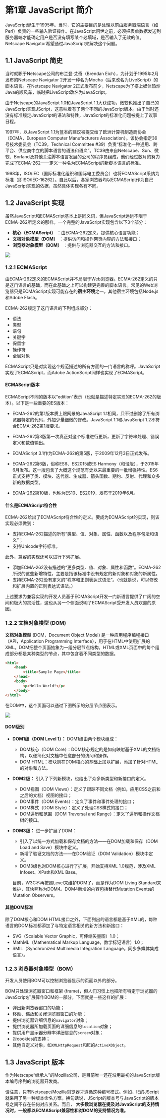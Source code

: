 # 第1章 JavaScript 简介

JavaScript诞生于1995年。当时，它的主要目的是处理以前由服务器端语言（如Perl）负责的一些输入验证操作。在JavaScript问世之前，必须把表单数据发送到服务器端才能确定用户是否没有填写某个必填域，是否输入了无效的值。Netscape Navigator希望通过JavaScript来解决这个问题。

## 1.1 JavaScript 简史

当时就职于Netscape公司的布兰登·艾奇（Brendan Eich），为计划于1995年2月发布的Netscape Navigator 2开发一种名为Mocha（后来改名为LiveScript）的脚本语言。在Netscape Navigator 2正式发布前夕，Netscape为了搭上媒体热炒Java的顺风车，临时把LiveScript改名为JavaScript。

由于Netscape的JavaScript 1.0和JavaScript 1.1大获成功，微软也推出了自己的JavaScript实现JScript，这意味着有了两个不同的JavaScript版本。由于当时还没有标准规定JavaScript的语法和特性，JavaScript的标准化问题被提上了议事日程。

1997年，以JavaScript 1.1为蓝本的建议被提交给了欧洲计算机制造商协会（ECMA，European Computer Manufacturers Association）。该协会指定39号技术委员会（TC39，Technical Committee #39）负责“标准化一种通用、跨平台、供应商中立的脚本语言的语法和语义”。TC39由来自Netscape、Sun、微软、Borland及其他关注脚本语言发展的公司的程序员组成，他们经过数月的努力完成了ECMA-262——定义一种名为ECMAScript的新脚本语言的标准。

1998年，ISO/IEC（国际标准化组织和国际电工委员会）也将ECMAScript采纳为标准（即ISO/IEC-16262）。自此以后，各家浏览器均以ECMAScript作为自己JavaScript实现的依据，虽然具体实现各有不同。

## 1.2 JavaScript 实现

虽然JavaScript和ECMAScript基本上是同义词，但JavaScript远远不限于ECMA-262所定义的那样。一个完整的JavaScript实现包含以下3个部分：

- **核心（ECMAScript）** ：由ECMA-262定义，提供核心语言功能；
- **文档对象模型（DOM）** ：提供访问和操作网页内容的方法和接口；
- **浏览器对象模型（BOM）** ：提供与浏览器交互的方法和接口。

![](_static/images/Chapter1-What_Is_JavaScript.assets/04.d01z.01-1606875214261.png)



### 1.2.1 ECMAScript

由ECMA-262定义的ECMAScript并不局限于Web浏览器。ECMA-262定义的只是这门语言的基础，而在此基础之上可以构建更完善的脚本语言。常见的Web浏览器只是ECMAScript实现可能存在的**宿主环境**之一。其他宿主环境包括Node.js和Adobe Flash。

ECMA-262规定了这门语言的下列组成部分：

- 语法
- 类型
- 语句
- 关键字
- 保留字
- 操作符
- 全局对象

ECMAScript只是对实现这个规范描述的所有方面的一门语言的称呼。JavaScript实现了ECMAScript，而Adobe ActionScript同样也实现了ECMAScript。

#### ECMAScript版本

ECMAScript不同的版本以“edition”表示（也就是描述特定实现的ECMA-262的版本）。以下是一些重要的ES版本：

- ECMA-262的第1版本质上跟网景的JavaScript 1.1相同，只不过删除了所有浏览器特定的代码，外加少量细微的修改。JavaScript 1.1和JavaScript 1.2不符合ECMA-262第1版要求。

- ECMA-262第3版第一次真正对这个标准进行更新，更新了字符串处理、错误定义和数值输出。

- ECMAScript 3.1作为ECMA-262的第5版，于2009年12月3日正式发布。

- ECMA-262第6版，俗称ES6、ES2015或ES Harmony（和谐版），于2015年6月发布。这一版包含了大概这个规范有史以来最重要的一批增强特性。ES6正式支持了类、模块、迭代器、生成器、箭头函数、期约、反射、代理和众多新的数据类型。
- ECMA-262第10版，也称为ES10、ES2019，发布于2019年6月。

#### 什么是ECMAScript符合性

ECMA-262给出了ECMAScript符合性的定义。要成为ECMAScript的实现，则该实现必须做到：

- 支持ECMA-262描述的所有“类型、值、对象、属性、函数以及程序句法和语义”；
- 支持Unicode字符标准。

此外，兼容的实现还可以进行下列扩展。

- 添加ECMA-262没有描述的“更多类型、值、对象、属性和函数”。ECMA-262所说的这些新增特性，主要是指该标准中没有规定的新对象和对象的新属性。
- 支持ECMA-262没有定义的“程序和正则表达式语法”。（也就是说，可以修改和扩展内置的正则表达式语法。）

上述要求为兼容实现的开发人员基于ECMAScript开发一门新语言提供了广阔的空间和极大的灵活性，这也从另一个侧面说明了ECMAScript受开发人员欢迎的原因。

### 1.2.2 文档对象模型 (DOM)

**文档对象模型** (DOM，Document Object Model) 是一种应用程序编程接口（API，Application Programming Interface），用于在HTML中使用扩展的XML。DOM把整个页面抽象为一组分层节点结构。HTML或XML页面中的每个组成部分都是某种类型的节点，其中包含着不同类型的数据。

```html
<html>
    <head> 
        <title>Sample Page</title>
    </head>
    <body>
        <p>Hello World!</p>
    </body>
</html>
```

在DOM中，这个页面可以通过下图所示的分层节点图表示。

![](img/Chapter1-What_Is_JavaScript.assets/04.d01z.02.png)



#### DOM级别

- **DOM1级（DOM Level 1）：**  DOM1级由两个模块组成：
  - DOM核心（DOM Core）：DOM核心规定的是如何映射基于XML的文档结构，以便简化对文档中任意部分的访问和操作。
  - DOM HTML：模块则在DOM核心的基础上加以扩展，添加了针对HTML的对象和方法。
- **DOM2级：** 引入了下列新模块，也给出了众多新类型和新接口的定义。
  - DOM视图（DOM Views）：定义了跟踪不同文档（例如，应用CSS之前和之后的文档）视图的接口；
  - DOM事件（DOM Events）：定义了事件和事件处理的接口；
  - DOM样式（DOM Style）：定义了处理CSS样式的接口；
  - DOM遍历和范围（DOM Traversal and Range）：定义了遍历和操作文档树的接口。
- **DOM3级：** 进一步扩展了DOM：
  - 引入了以统一方式加载和保存文档的方法——在DOM加载和保存（DOM Load and Save）模块中定义。
  - 新增了验证文档的方法——在DOM验证（DOM Validation）模块中定义。
  - DOM3级也对DOM核心进行了扩展，开始支持XML 1.0规范，涉及XML Infoset、XPath和XML Base。 
  
  目前，W3C不再按照Level来维护DOM了，而是作为DOM Living Standard来维护，其快照称为DOM4。DOM4新增的内容包括替代Mutation Events的Mutation Observers。

#### 其他DOM标准

除了DOM核心和DOM HTML接口之外，下面列出的语言都是基于XML的，每种语言的DOM标准都添加了与特定语言相关的新方法和新接口：

- SVG（Scalable Vector Graphic，可伸缩矢量图）1.0；
- MathML（Mathematical Markup Language，数学标记语言）1.0；
- SMIL（Synchronized Multimedia Integration Language，同步多媒体集成语言）。

### 1.2.3 浏览器对象模型（BOM）

开发人员使用BOM可以控制浏览器显示的页面以外的部分。

BOM只处理浏览器窗口和框架 (frame)，但人们习惯上也把所有特定于浏览器的JavaScript扩展算作BOM的一部分。下面就是一些这样的扩展：

- 弹出新浏览器窗口的功能；
- 移动、缩放和关闭浏览器窗口的功能；
- 提供浏览器详细信息的`navigator`对象；
- 提供浏览器所加载页面的详细信息的`location`对象；
- 提供用户显示器分辨率详细信息的`screen`对象；
- 对cookies的支持；
- 其他自定义对象，如`XMLHttpRequest`和IE的`ActiveXObject`。

## 1.3 JavaScript 版本

作为Netscape“继承人”的Mozilla公司，是目前唯一还在沿用最初的JavaScript版本编号序列的浏览器开发商。

请注意，只有Netscape/Mozilla浏览器才遵循这种编号模式。例如，IE的JScript就采用了另一种版本命名方案。换句话说，JScript的版本号与JavaScript的版本号之间不存在任何对应关系。而且， **大多数浏览器在提及对JavaScript的支持情况时，一般都以ECMAScript兼容性和对DOM的支持情况为准。** 